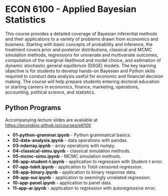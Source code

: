 ECON 6100 - Applied Bayesian Statistics
================
This course provides a detailed coverage of Bayesian inferential methods and their applications to a variety of problems drawn from economics and business. Starting with basic concepts of probability and inference, the treatment covers prior and posterior distributions, classical and MCMC simulation methods, regressions for univariate and multivariate outcomes, computation of the marginal likelihood and model choice, and estimation of dynamic stochastic general equilibrium (DSGE) models. The key learning objective is for students to develop hands-on Bayesian and Python skills required to conduct data analysis useful for economic and financial decision making. The course will help prepare students entering doctoral education or starting careers in economics, finance, marketing, operations, accounting, political science, and statistics.

Python Programs
-----------------------------------
Accompanying lecture slides are available at https://econdojo.github.io/courses/e6100

* **01-python-grammar.ipynb** - Python grammatical basics.
* **02-data-analysis.ipynb** - data operations with pandas.
* **03-ndarray.ipynb** - array operations with numpy.
* **04-classical-simu.ipynb** - classical simulation methods.
* **05-mcmc-simu.ipynb** - MCMC simulation methods.
* **06-app-student-t.ipynb** - application to regression with Student-t error.
* **07-app-tobit.ipynb** - application to Tobit censored regression.
* **08-app-binary.ipynb** - application to binary response data.
* **09-app-sur.ipynb** - application to seemingly unrelated regression.
* **10-app-panel.ipynb** - application to panel data.
* **11-app-ar.ipynb** - application to regression with autoregressive error.